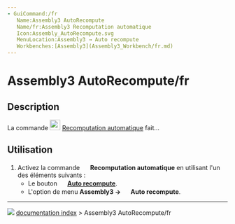 ```yaml
---
- GuiCommand:/fr
   Name:Assembly3 AutoRecompute
   Name/fr:Assembly3 Recomputation automatique
   Icon:Assembly_AutoRecompute.svg‎‎
   MenuLocation:Assembly3 → Auto recompute
   Workbenches:[Assembly3](Assembly3_Workbench/fr.md)
---
```


# Assembly3 AutoRecompute/fr

## Description

La commande <img alt="" src=images/Assembly_AutoRecompute.svg  style="width:24px;"> [Recomputation automatique](Assembly3_AutoRecompute/fr.md) fait\...

## Utilisation

1.  Activez la commande <img alt="" src=images/Assembly_AutoRecompute.svg  style="width:16px;"> **Recomputation automatique** en utilisant l\'un des éléments suivants :
    -   Le bouton **<img src="images/Assembly_AutoRecompute.svg" width=16px> [Auto recompute](Assembly3_AutoRecompute/fr.md)**.
    -   L\'option de menu **Assembly3 → <img src="images/Assembly_AutoRecompute.svg" width=16px> Auto recompute**.



---
![](images/Right_arrow.png) [documentation index](../README.md) > Assembly3 AutoRecompute/fr
